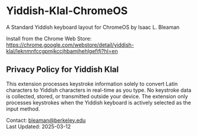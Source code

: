 # Yiddish-Klal-ChromeOS
A Standard Yiddish keyboard layout for ChromeOS
by Isaac L. Bleaman

Install from the Chrome Web Store: https://chrome.google.com/webstore/detail/yiddish-klal/leknmnfccgpmjkccjhbamjhehlgefifj?hl=en

## Privacy Policy for Yiddish Klal

This extension processes keystroke information solely to convert Latin characters to Yiddish characters in real-time as you type. No keystroke data is collected, stored, or transmitted outside your device. The extension only processes keystrokes when the Yiddish keyboard is actively selected as the input method.

Contact: bleaman@berkeley.edu  
Last Updated: 2025-03-12